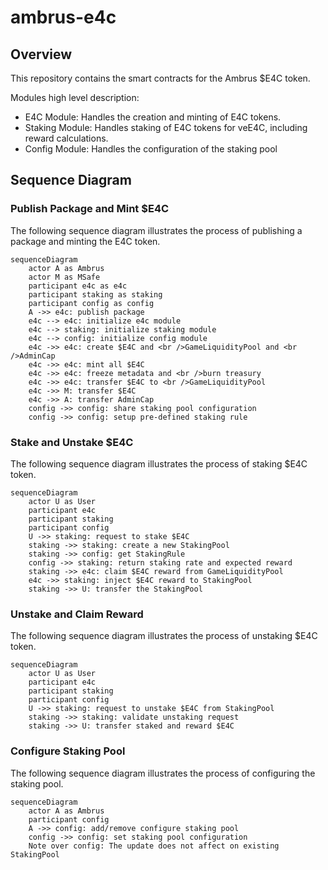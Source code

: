# ambrus-e4c

## Overview

This repository contains the smart contracts for the Ambrus $E4C token.

Modules high level description:

- E4C Module: Handles the creation and minting of E4C tokens.
- Staking Module: Handles staking of E4C tokens for veE4C, including reward calculations.
- Config Module: Handles the configuration of the staking pool

## Sequence Diagram

### Publish Package and Mint $E4C

The following sequence diagram illustrates the process of publishing a package and minting the E4C token.

```mermaid
sequenceDiagram
    actor A as Ambrus
    actor M as MSafe
    participant e4c as e4c
    participant staking as staking
    participant config as config
    A ->> e4c: publish package
    e4c --> e4c: initialize e4c module
    e4c --> staking: initialize staking module
    e4c --> config: initialize config module
    e4c ->> e4c: create $E4C and <br />GameLiquidityPool and <br />AdminCap
    e4c ->> e4c: mint all $E4C
    e4c ->> e4c: freeze metadata and <br />burn treasury
    e4c ->> e4c: transfer $E4C to <br />GameLiquidityPool
    e4c ->> M: transfer $E4C
    e4c ->> A: transfer AdminCap
    config ->> config: share staking pool configuration
    config ->> config: setup pre-defined staking rule
```

### Stake and Unstake $E4C

The following sequence diagram illustrates the process of staking $E4C token.

```mermaid
sequenceDiagram
    actor U as User
    participant e4c
    participant staking
    participant config
    U ->> staking: request to stake $E4C
    staking ->> staking: create a new StakingPool
    staking ->> config: get StakingRule
    config ->> staking: return staking rate and expected reward
    staking ->> e4c: claim $E4C reward from GameLiquidityPool
    e4c ->> staking: inject $E4C reward to StakingPool
    staking ->> U: transfer the StakingPool
```

### Unstake and Claim Reward

The following sequence diagram illustrates the process of unstaking $E4C token.

```mermaid
sequenceDiagram
    actor U as User
    participant e4c
    participant staking
    participant config
    U ->> staking: request to unstake $E4C from StakingPool
    staking ->> staking: validate unstaking request
    staking ->> U: transfer staked and reward $E4C
```

### Configure Staking Pool

The following sequence diagram illustrates the process of configuring the staking pool.

```mermaid
sequenceDiagram
    actor A as Ambrus
    participant config
    A ->> config: add/remove configure staking pool
    config ->> config: set staking pool configuration
    Note over config: The update does not affect on existing StakingPool
```
